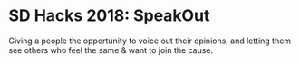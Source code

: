 # SD Hacks 2018: SpeakOut

Giving a people the opportunity to voice out their opinions, and letting them
see others who feel the same & want to join the cause.
